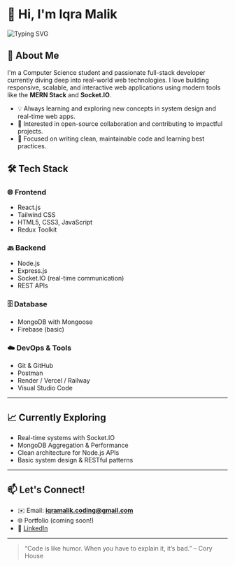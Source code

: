 # 👋 Hi, I'm Iqra Malik

![Typing SVG](https://readme-typing-svg.demolab.com?font=Fira+Code&pause=1000&color=36BCF7&vCenter=true&width=435&lines=Computer+Science+Student;Full-Stack+MERN+Developer;Socket.IO+%7C+MongoDB+%7C+React+%7C+Node.js)

## 🚀 About Me

I'm a Computer Science student and passionate full-stack developer currently diving deep into real-world web technologies. I love building responsive, scalable, and interactive web applications using modern tools like the **MERN Stack** and **Socket.IO**.

- 💡 Always learning and exploring new concepts in system design and real-time web apps.
- 🔗 Interested in open-source collaboration and contributing to impactful projects.
- 🧠 Focused on writing clean, maintainable code and learning best practices.

## 🛠️ Tech Stack

### 🌐 Frontend
- React.js
- Tailwind CSS
- HTML5, CSS3, JavaScript
- Redux Toolkit

### 🔙 Backend
- Node.js
- Express.js
- Socket.IO (real-time communication)
- REST APIs

### 🗄️ Database
- MongoDB with Mongoose
- Firebase (basic)

### ☁️ DevOps & Tools
- Git & GitHub
- Postman
- Render / Vercel / Railway
- Visual Studio Code

---

## 📈 Currently Exploring
- Real-time systems with Socket.IO
- MongoDB Aggregation & Performance
- Clean architecture for Node.js APIs
- Basic system design & RESTful patterns

---

## 📫 Let's Connect!
- ✉️ Email: **iqramalik.coding@gmail.com**
- 🌐 Portfolio (coming soon!)
- 💼 [LinkedIn](https://linkedin.com)

---

> “Code is like humor. When you have to explain it, it’s bad.” – Cory House


